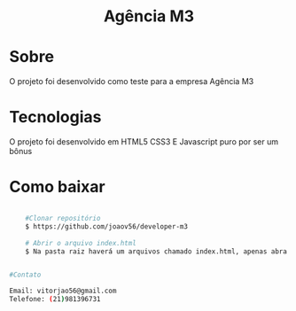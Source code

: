 <h1 align="center">
    Agência M3
</h1>



# Sobre

O projeto foi desenvolvido como teste para a empresa Agência M3


# Tecnologias 

O projeto foi desenvolvido em HTML5 CSS3 E Javascript puro por ser um bônus


# Como baixar

```bash 

    #Clonar repositório
    $ https://github.com/joaov56/developer-m3
    
    # Abrir o arquivo index.html
    $ Na pasta raiz haverá um arquivos chamado index.html, apenas abra e use


#Contato

Email: vitorjao56@gmail.com
Telefone: (21)981396731
